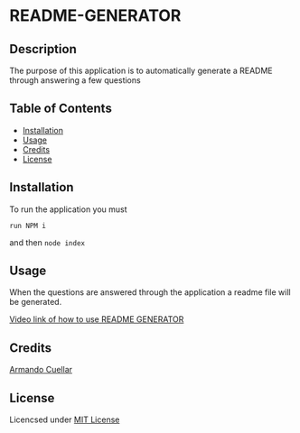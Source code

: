 # README-GENERATOR

## Description
The purpose of this application is to automatically generate a README through answering a few questions

## Table of Contents

* [Installation](#installation)
* [Usage](#usage)
* [Credits](#credits)
* [License](#license)


## Installation

To run the application you must 

`run NPM i`

and then `node index`

## Usage
When the questions are answered through the application a readme file will be generated.

[Video link of how to use README GENERATOR](https://watch.screencastify.com/v/pbb1u3xIATkntgEyinyu)


## Credits

[Armando Cuellar](https://github.com/armcuellar) 


## License

Licencsed under [MIT License](LICENSE)

